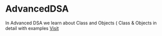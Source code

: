 # AdvancedDSA
In Advanced DSA we learn about Class and Objects ( Class & Objects in detail with examples [Visit](Class_&_Objects) 
